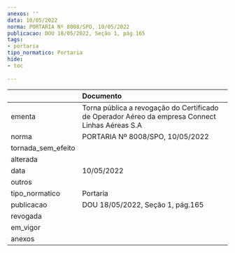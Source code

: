 ```yaml
---
anexos: ''
data: 10/05/2022
norma: PORTARIA Nº 8008/SPO, 10/05/2022
publicacao: DOU 18/05/2022, Seção 1, pág.165
tags:
- portaria
tipo_normatico: Portaria
hide: 
- toc 
 
---
```


|                    | Documento                                                                                       |
|:-------------------|:------------------------------------------------------------------------------------------------|
| ementa             | Torna pública a revogação do Certificado de Operador Aéreo da empresa Connect Linhas Aéreas S.A |
| norma              | PORTARIA Nº 8008/SPO, 10/05/2022                                                                |
| tornada_sem_efeito |                                                                                                 |
| alterada           |                                                                                                 |
| data               | 10/05/2022                                                                                      |
| outros             |                                                                                                 |
| tipo_normatico     | Portaria                                                                                        |
| publicacao         | DOU 18/05/2022, Seção 1, pág.165                                                                |
| revogada           |                                                                                                 |
| em_vigor           |                                                                                                 |
| anexos             |                                                                                                 |